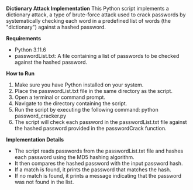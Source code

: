 **Dictionary Attack Implementation**
This Python script implements a dictionary attack, a type of brute-force attack used to crack passwords by systematically checking each word in a predefined list of words (the "dictionary") against a hashed password.


**Requirements**
* Python 3.11.6
* passwordList.txt: A file containing a list of passwords to be checked against the hashed password.


**How to Run**
1. Make sure you have Python installed on your system.
2. Place the passwordList.txt file in the same directory as the script.
3. Open a terminal or command prompt.
4. Navigate to the directory containing the script.
5. Run the script by executing the following command:  python password_cracker.py
6. The script will check each password in the passwordList.txt file against the hashed password provided in the passwordCrack function.

**Implementation Details**
* The script reads passwords from the passwordList.txt file and hashes each password using the MD5 hashing algorithm.
* It then compares the hashed password with the input password hash.
* If a match is found, it prints the password that matches the hash.
* If no match is found, it prints a message indicating that the password was not found in the list.

